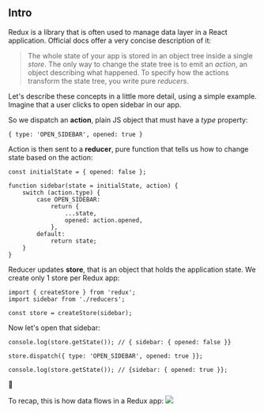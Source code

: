 ## Intro

Redux is a library that is often used to manage data layer in a React application. Official docs offer a very concise description of it:

> The whole state of your app is stored in an object tree inside a single _store_. The only way to change the state tree is to emit an _action_, an object describing what happened. To specify how the actions transform the state tree, you write pure _reducers_.

Let's describe these concepts in a little more detail, using a simple example. Imagine that a user clicks to open sidebar in our app.

So we dispatch an **action**, plain JS object that must have a _type_ property:

    { type: 'OPEN_SIDEBAR', opened: true }
   Action is then sent to a **reducer**, pure function that tells us how to change state based on the action:
   

    const initialState = { opened: false };
    
    function sidebar(state = initialState, action) {
	    switch (action.type) {
		    case OPEN_SIDEBAR:
			    return {
				    ...state,
				    opened: action.opened,
			    },
			default:
				return state;
	    }
    }
    
   Reducer updates **store**, that is an object that holds the application state. We create only 1 store per Redux app:
   
    import { createStore } from 'redux';
    import sidebar from './reducers';
    
    const store = createStore(sidebar);

   
   Now let's open that sidebar:
   

    console.log(store.getState()); // { sidebar: { opened: false }}
    
    store.dispatch({ type: 'OPEN_SIDEBAR', opened: true }};
    
    console.log(store.getState()); // {sidebar: { opened: true }};
 
:tada:

To recap, this is how data flows in a Redux app:
**![](https://lh5.googleusercontent.com/6xgDxUBHqjvTZMlNAOUwEM-E5qDBCG-olocUlzxqKnGLxwX4uuNr_Y4RpnPmSgUcI1e3uvHQ_IFay0lS5TQXCqOJsmCJwqpatpL8Py2obSRBDJGpBn76rMSFMeXo8LcNn1Ds3Xnwp6I)**